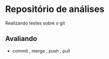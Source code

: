 # Repositório de análises

Realizando testes sobre o git

## Avaliando
- commit , merge , push , pull